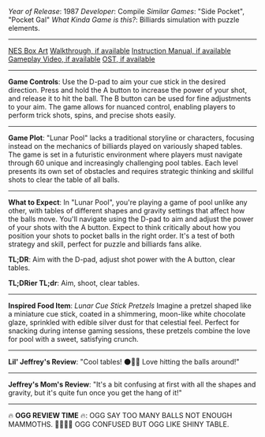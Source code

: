 *Year of Release*: 1987
*Developer*: Compile
*Similar Games*: "Side Pocket", "Pocket Gal"
*What Kinda Game is this?*: Billiards simulation with puzzle elements.

---
[NES Box Art](https://www.google.com/search?tbm=isch&q=NES+Box+Art+Lunar+Pool) 
[Walkthrough, if available](https://www.google.com/search?q=Walkthrough+NES+Lunar+Pool)
[Instruction Manual, if available](https://www.google.com/search?q=NES+Instruction+Manual+Lunar+Pool)
[Gameplay Video, if available](https://www.youtube.com/results?search_query=gameplay+NES+Lunar+Pool) 
[OST, if available](https://www.youtube.com/results?search_query=NES+Lunar+Pool+OST)

- - -
**Game Controls**:
Use the D-pad to aim your cue stick in the desired direction. Press and hold the A button to increase the power of your shot, and release it to hit the ball. The B button can be used for fine adjustments to your aim. The game allows for nuanced control, enabling players to perform trick shots, spins, and precise shots easily.

- - -
**Game Plot**: 
"Lunar Pool" lacks a traditional storyline or characters, focusing instead on the mechanics of billiards played on variously shaped tables. The game is set in a futuristic environment where players must navigate through 60 unique and increasingly challenging pool tables. Each level presents its own set of obstacles and requires strategic thinking and skillful shots to clear the table of all balls.

- - -
**What to Expect**: 
In "Lunar Pool", you're playing a game of pool unlike any other, with tables of different shapes and gravity settings that affect how the balls move. You'll navigate using the D-pad to aim and adjust the power of your shots with the A button. Expect to think critically about how you position your shots to pocket balls in the right order. It's a test of both strategy and skill, perfect for puzzle and billiards fans alike.

**TL;DR**:
Aim with the D-pad, adjust shot power with the A button, clear tables.

**TL;DRier TL;dr**: 
Aim, shoot, clear tables.

---
**Inspired Food Item**: *Lunar Cue Stick Pretzels*
Imagine a pretzel shaped like a miniature cue stick, coated in a shimmering, moon-like white chocolate glaze, sprinkled with edible silver dust for that celestial feel. Perfect for snacking during intense gaming sessions, these pretzels combine the love for pool with a sweet, satisfying crunch.

---
**Lil' Jeffrey's Review**: "Cool tables! 🌑🎱🚀 Love hitting the balls around!"

---
**Jeffrey's Mom's Review**: 
"It's a bit confusing at first with all the shapes and gravity, but it's quite fun once you get the hang of it!"

---
🔥 **OGG REVIEW TIME** 🔥: OGG SAY TOO MANY BALLS NOT ENOUGH MAMMOTHS. 🎱❌🐘✅ OGG CONFUSED BUT OGG LIKE SHINY TABLE.